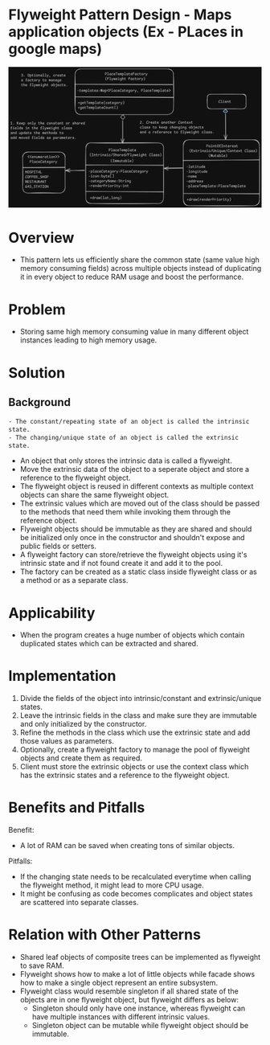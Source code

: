 # Flyweight Pattern Design - Maps application objects (Ex - PLaces in google maps)
![Flyweight Pattern](Flyweight.png)

# Overview
- This pattern lets us efficiently share the common state (same value high memory consuming fields) across multiple objects instead of duplicating it in every object to reduce RAM usage and boost the performance.

# Problem
- Storing same high memory consuming value in many different object instances leading to high memory usage.

# Solution
## Background
    - The constant/repeating state of an object is called the intrinsic state.
    - The changing/unique state of an object is called the extrinsic state.
- An object that only stores the intrinsic data is called a flyweight.
- Move the extrinsic data of the object to a seperate object and store a reference to the flyweight object.
- The flyweight object is reused in different contexts as multiple context objects can share the same flyweight object.
- The extrinsic values which are moved out of the class should be passed to the methods that need them while invoking them through the reference object.
- Flyweight objects should be immutable as they are shared and should be initialized only once in the constructor and shouldn't expose and public fields or setters.
- A flyweight factory can store/retrieve the flyweight objects using it's intrinsic state and if not found create it and add it to the pool.
- The factory can be created as a static class inside flyweight class or as a method or as a separate class.

# Applicability
- When the program creates a huge number of objects which contain duplicated states which can be extracted and shared.

# Implementation
1. Divide the fields of the object into intrinsic/constant and extrinsic/unique states.
2. Leave the intrinsic fields in the class and make sure they are immutable and only initialized by the constructor.
3. Refine the methods in the class which use the extrinsic state and add those values as parameters.
4. Optionally, create a flyweight factory to manage the pool of flyweight objects and create them as required.
5. Client must store the extrinsic objects or use the context class which has the extrinsic states and a reference to the flyweight object. 

# Benefits and Pitfalls
Benefit:
- A lot of RAM can be saved when creating tons of similar objects.

Pitfalls:
- If the changing state needs to be recalculated everytime when calling the flyweight method, it might lead to more CPU usage.
- It might be confusing as code becomes complicates and object states are scattered into separate classes.

# Relation with Other Patterns
- Shared leaf objects of composite trees can be implemented as flyweight to save RAM.
- Flyweight shows how to make a lot of little objects while facade shows how to make a single object represent an entire subsystem.
- Flyweight class would resemble singleton if all shared state of the objects are in one flyweight object, but flyweight differs as below:
    - Singleton should only have one instance, whereas flyweight can have multiple instances with different intrinsic values.
    - Singleton object can be mutable while flyweight object should be immutable.